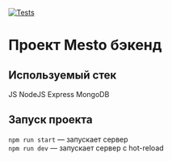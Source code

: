[![Tests](https://github.com/BJuice1984/express-mesto-gha/actions/workflows/tests-14-sprint.yml/badge.svg)](https://github.com/BJuice1984/express-mesto-gha/actions/workflows/tests-14-sprint.yml)
# Проект Mesto бэкенд



## Используемый стек
JS
NodeJS
Express
MongoDB

## Запуск проекта

`npm run start` — запускает сервер   
`npm run dev` — запускает сервер с hot-reload
